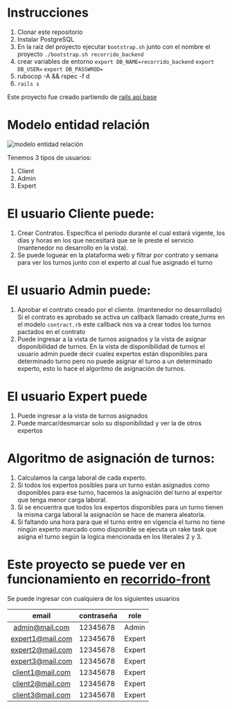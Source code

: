 # Instrucciones

1. Clonar este repositorio
1. Instalar PostgreSQL
1. En la raíz del proyecto ejecutar `bootstrap.sh` junto con el nombre el proyecto `./bootstrap.sh recorrido_backend`
1. crear variables de entorno `export DB_NAME=recorrido_backend` `export DB_USER=` `export DB_PASSWROD=`
1. rubocop -A && rspec -f d
1. `rails s`

Este proyecto fue creado partiendo de [rails api base](https://github.com/rootstrap/rails_api_base)

# Modelo entidad relación

![modelo entidad relación](https://res.cloudinary.com/job-run/image/upload/v1660882522/Captura_de_Pantalla_2022-08-18_a_la_s_11.14.43_p._m._qyn3mu.png)

Tenemos 3 tipos de usuarios:
1. Client
2. Admin
3. Expert

# El usuario Cliente puede:
1. Crear Contratos. Específica el período durante el cual estará vigente, los días y horas en los que necesitará que se le preste el servicio (mantenedor no desarrollo en la vista).
2. Se puede loguear en la plataforma web y filtrar por contrato y semana para ver los turnos junto con el experto al cual fue asignado el turno


# El usuario Admin puede:
1. Aprobar el contrato creado por el cliente. (mantenedor no desarrollado)
    Si el contrato es aprobado se activa un callback llamado create_turns en el modelo ```contract.rb``` este callback nos va a crear todos los turnos pactados en el contrato
2. Puede ingresar a la vista de turnos asignados y la vista de asignar disponibilidad de turnos. En la vista de disponibilidad de turnos el usuario admin puede decir cuales expertos están disponibles para determinado turno pero no puede asignar el turno a un determinado experto, esto lo hace el algoritmo de asignación de turnos.

# El usuario Expert puede
1. Puede ingresar a la vista de turnos asignados
2. Puede marcar/desmarcar solo su disponibilidad y ver la de otros expertos

# Algoritmo de asignación de turnos:
 1. Calculamos la carga laboral de cada experto.
 2. Si todos los expertos posibles para un turno están asignados como disponibles para ese turno, hacemos la asignación del turno al expertor que tenga menor carga laboral.
 3. Si se encuentra que todos los expertos disponibles para un turno tienen la misma carga laboral la asignación se hace de manera aleatoria. 
 4. Si faltando una hora para que el turno entre en vigencia el turno no tiene ningún experto marcado como disponible se ejecuta un rake task que asigna el turno según la logica mencionada en los literales 2 y 3.

 # Este proyecto se puede ver en funcionamiento en [recorrido-front](https://recorrido-front.onrender.com/)

Se puede ingresar con cualquiera de los siguientes usuarios

| email            | contraseña | role  |
|:----------------:|------------|-------|
| admin@mail.com   | 12345678   | Admin |
| expert1@mail.com | 12345678   | Expert|
| expert2@mail.com | 12345678   | Expert|
| expert3@mail.com | 12345678   | Expert|
| client1@mail.com | 12345678   | Expert|
| client2@mail.com | 12345678   | Expert|
| client3@mail.com | 12345678   | Expert|